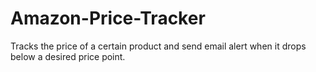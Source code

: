 # Amazon-Price-Tracker
Tracks the price of a certain product and send email alert when it drops below a desired price point.
